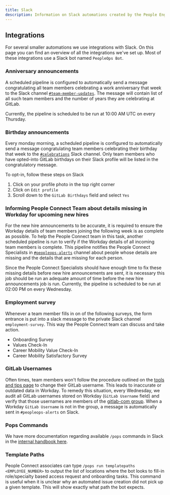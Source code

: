 ```yaml
---
title: Slack
description: Information on Slack automations created by the People Engineering team.
---
```


## Integrations

For several smaller automations we use integrations with Slack. On this
page you can find an overview of all the integrations we've set up. Most
of these integrations use a Slack bot named `PeopleOps Bot`.

### Anniversary announcements

A scheduled pipeline is configured to automatically send a message
congratulating all team members celebrating a work anniversary that week to the
Slack channel [`#team-member-updates`](https://gitlab.slack.com/archives/CL55Q4U0K). The message will contain list of all such
team members and the number of years they are celebrating at GitLab.

Currently, the pipeline is scheduled to be run at 10:00 AM UTC on every
Thursday.

### Birthday announcements

Every monday morning, a scheduled pipeline is configured to automatically send a message
congratulating team members celebrating their birthday that week to the
[`#celebrations`](https://gitlab.slack.com/archives/C7RLMNSFJ) Slack channel. Only team members who have opted-into GitLab birthdays
on their Slack profile will be listed in the congratulatory message.

To opt-in, follow these steps on Slack

1. Click on your profile photo in the top right corner
1. Click on `Edit profile`
1. Scroll down to the `GitLab Birthdays` field and select `Yes`

### Informing People Connect Team about details missing in Workday for upcoming new hires

For the new hire announcements to be accurate, it is required to ensure the
Workday details of team members joining the following week is as complete as
possible. To help the People Connect team in this task, another scheduled pipeline is
run to verify if the Workday details of all incoming team members is complete.
This pipeline notifies the People Connect Specialists in [`#peopleops-alerts`](https://gitlab.slack.com/archives/CLTBQ9XC7) channel
about people whose details are missing and the details that are missing for each
person.

Since the People Connect Specialists should have enough time to fix these missing
details before new hire announcements are sent, it is necessary this job should
be run an adequate amount of time before the new hire announcements job is run.
Currently, the pipeline is scheduled to be run at 02:00 PM on every Wednesday.

### Employment survey

Whenever a team member fills in on of the following surveys, the form entrance
is put into a slack message to the private Slack channel `employment-survey`. This way the
People Connect team can discuss and take action.

- Onboarding Survey
- Values Check-In
- Career Mobility Value Check-In
- Career Mobility Satisfactory Survey

### GitLab Usernames

Often times, team members won't follow the procedure outlined on the [tools and tips page](/handbook/tools-and-tips#change-your-username-at-gitlabcom) to change their GitLab username. This leads to inaccurate or outdated data in Workday.
To remedy this situation, every Wednesday, we audit all GitLab usernames stored on Workday (`GitLab Username` field) and verify that those usernames are members of the [gitlab-com group](https://gitlab.com/groups/gitlab-com/-/group_members). When a Workday `GitLab Username` is not in the group, a message is automatically sent in `#peopleops-alerts` on Slack.

### Pops Commands

We have more documentation regarding available `/pops` commands in Slack in the [internal handbook here](https://internal.gitlab.com/handbook/people-group/people-operations/engineering/employment-automation/pops-commands/).

### Template Paths

People Connect associates can type `/pops run templatepaths <EMPLOYEE_NUMBER>` to output
the list of locations where the bot looks to fill-in role/specialty based access request
and onboarding tasks. This command is useful when it is unclear why an automated issue
creation did not pick up a given template. This will show exactly what path the bot expects.
